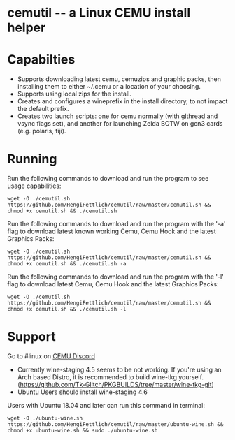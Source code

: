 cemutil -- a Linux CEMU install helper
===============================================================

Capabilties
===============================================================
 - Supports downloading latest cemu, cemuzips and graphic packs, then installing them to either ~/.cemu or a location of your choosing.
 - Supports using local zips for the install.
 - Creates and configures a wineprefix in the install directory, to not impact the default prefix.
 - Creates two launch scripts: one for cemu normally (with glthread and vsync flags set), and another for launching Zelda BOTW on gcn3 cards (e.g. polaris, fiji).

Running
===============================================================
Run the following commands to download and run the program to see usage capabilities:
```
wget -O ./cemutil.sh https://github.com/HengiFettlich/cemutil/raw/master/cemutil.sh && chmod +x cemutil.sh && ./cemutil.sh
```

Run the following commands to download and run the program with the '-a' flag to download latest known working Cemu, Cemu Hook and the latest Graphics Packs:
```
wget -O ./cemutil.sh https://github.com/HengiFettlich/cemutil/raw/master/cemutil.sh && chmod +x cemutil.sh && ./cemutil.sh -a
```

Run the following commands to download and run the program with the '-l' flag to download latest Cemu, Cemu Hook and the latest Graphics Packs:
```
wget -O ./cemutil.sh https://github.com/HengiFettlich/cemutil/raw/master/cemutil.sh && chmod +x cemutil.sh && ./cemutil.sh -l
```

Support
===============================================================
Go to #linux on [CEMU Discord](https://discord.gg/5psYsup)
 - Currently wine-staging 4.5 seems to be not working. If you're using an Arch based Distro, it is recommended to build wine-tkg yourself.(https://github.com/Tk-Glitch/PKGBUILDS/tree/master/wine-tkg-git)
 - Ubuntu Users should install wine-staging 4.6
 
 Users with Ubuntu 18.04 and later can run this command in terminal:
```
wget -O ./ubuntu-wine.sh https://github.com/HengiFettlich/cemutil/raw/master/ubuntu-wine.sh && chmod +x ubuntu-wine.sh && sudo ./ubuntu-wine.sh
```
 
 
